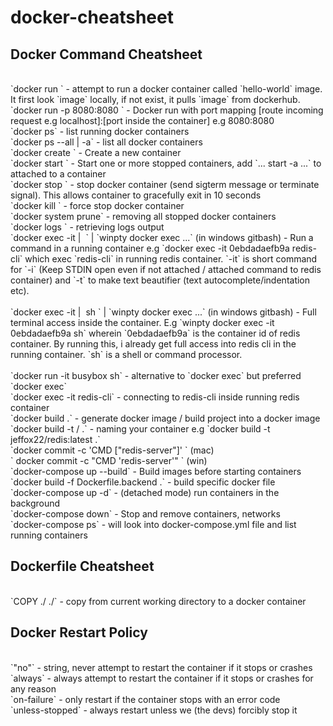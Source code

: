 # docker-cheatsheet

## Docker Command Cheatsheet

<br/>  
`docker run <hello-world>` - attempt to run a docker container called `hello-world` image. It first look `image` locally, if not exist, it pulls `image` from dockerhub.
<br/>
`docker run -p 8080:8080 <image id/name>` - Docker run with port mapping [route incoming request e.g localhost]:[port inside the container] e.g 8080:8080
<br/>
`docker ps` - list running docker containers
<br/>
`docker ps --all | -a` - list all docker containers
<br/>
`docker create <hello-world>` - Create a new container
<br/>
`docker start <container id>` - Start one or more stopped containers, add `... start -a ...` to attached to a container
<br/>
`docker stop <container id>` - stop docker container (send sigterm message or terminate signal). This allows container to gracefully exit in 10 seconds
<br/>
`docker kill <container id>` - force stop docker container
<br/>
`docker system prune` - removing all stopped docker containers
<br/>
`docker logs <container id>` - retrieving logs output
<br/>
`docker exec -it <container id> | <image name> <command>` | `winpty docker exec ...` (in windows gitbash) - Run a command in a running container e.g `docker exec -it 0ebdadaefb9a redis-cli` which exec `redis-cli` in running redis container. `-it` is short command for `-i` (Keep STDIN open even if not attached / attached command to redis container) and `-t` to make text beautifier (text autocomplete/indentation etc).
<br/>
<br/>
`docker exec -it <container id> | <image name> sh ` | `winpty docker exec ...` (in windows gitbash) - Full terminal access inside the container. E.g `winpty docker exec -it 0ebdadaefb9a sh` wherein `0ebdadaefb9a` is the container id of redis container. By running this, i already get full access into redis cli in the running container. `sh` is a shell or command processor.
<br/>
<br/>
`docker run -it busybox sh` - alternative to `docker exec` but preferred `docker exec`
<br/>
`docker exec -it <container id> redis-cli` - connecting to redis-cli inside running redis container
<br/>
`docker build .` - generate docker image / build project into a docker image
<br />
`docker build -t <dockerhub username>/<imagename> .` - naming your container e.g `docker build -t jeffox22/redis:latest .`
<br/>
`docker commit -c 'CMD ["redis-server"]' <container id>` (mac)
<br/>
` docker commit -c "CMD 'redis-server'" <container id>` (win)
<br/>  
`docker-compose up --build` - Build images before starting containers
<br/>
`docker build -f Dockerfile.backend .` - build specific docker file
<br/>
`docker-compose up -d` - (detached mode) run containers in the background
<br/>  
`docker-compose down` - Stop and remove containers, networks
<br/>
`docker-compose ps` - will look into docker-compose.yml file and list running containers 
<br/>

## Dockerfile Cheatsheet

<br/>  
`COPY ./ ./` - copy from current working directory to a docker container
<br/>

## Docker Restart Policy

<br/>  
`"no"` - string, never attempt to restart the container if it stops or crashes
<br/>  
`always` - always attempt to restart the container if it stops or crashes for any reason
<br/>
`on-failure` - only restart if the container stops with an error code
<br/>
`unless-stopped` - always restart unless we (the devs) forcibly stop it
